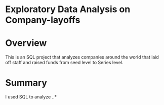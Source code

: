 # Exploratory Data Analysis on Company-layoffs
# Overview
This is an SQL project that analyzes companies around the world that laid off staff and raised funds from seed level to Series level.
# Summary
I used SQL to analyze
..*

